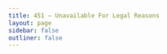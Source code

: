 ```yaml
---
title: 451 — Unavailable For Legal Reasons
layout: page
sidebar: false
outliner: false
---
```


<ErrorGlitch 
    code="451" 
    title="Недоступно по юридическим причинам" 
    description="Доступ к этой странице ограничен." 
/>
